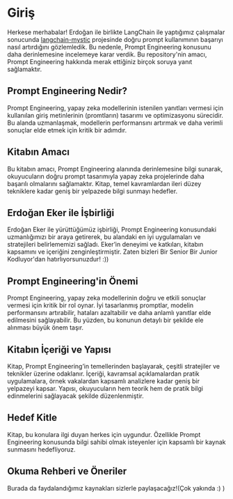 # Giriş

Herkese merhabalar! Erdoğan ile birlikte LangChain ile yaptığımız çalışmalar sonucunda [langchain-mystic](https://github.com/KardelRuveyda/langchain-mystic) projesinde doğru prompt kullanımının başarıyı nasıl artırdığını gözlemledik. Bu nedenle, Prompt Engineering konusunu daha derinlemesine incelemeye karar verdik. Bu repository'nin amacı, Prompt Engineering hakkında merak ettiğiniz birçok soruya yanıt sağlamaktır.

## Prompt Engineering Nedir?

Prompt Engineering, yapay zeka modellerinin istenilen yanıtları vermesi için kullanılan giriş metinlerinin (promtların) tasarımı ve optimizasyonu sürecidir. Bu alanda uzmanlaşmak, modellerin performansını artırmak ve daha verimli sonuçlar elde etmek için kritik bir adımdır.

## Kitabın Amacı

Bu kitabın amacı, Prompt Engineering alanında derinlemesine bilgi sunarak, okuyucuların doğru prompt tasarımıyla yapay zeka projelerinde daha başarılı olmalarını sağlamaktır. Kitap, temel kavramlardan ileri düzey tekniklere kadar geniş bir yelpazede bilgi sunmayı hedefler.

## Erdoğan Eker ile İşbirliği

Erdoğan Eker ile yürüttüğümüz işbirliği, Prompt Engineering konusundaki uzmanlığımızı bir araya getirerek, bu alandaki en iyi uygulamaları ve stratejileri belirlememizi sağladı. Eker’in deneyimi ve katkıları, kitabın kapsamını ve içeriğini zenginleştirmiştir. Zaten bizleri Bir Senior Bir Junior Kodluyor'dan hatırlıyorsunuzdur! :))

## Prompt Engineering'in Önemi

Prompt Engineering, yapay zeka modellerinin doğru ve etkili sonuçlar vermesi için kritik bir rol oynar. İyi tasarlanmış promptlar, modelin performansını artırabilir, hataları azaltabilir ve daha anlamlı yanıtlar elde edilmesini sağlayabilir. Bu yüzden, bu konunun detaylı bir şekilde ele alınması büyük önem taşır.

## Kitabın İçeriği ve Yapısı

Kitap, Prompt Engineering’in temellerinden başlayarak, çeşitli stratejiler ve teknikler üzerine odaklanır. İçeriği, kavramsal açıklamalardan pratik uygulamalara, örnek vakalardan kapsamlı analizlere kadar geniş bir yelpazeyi kapsar. Yapısı, okuyucuların hem teorik hem de pratik bilgi edinmelerini sağlayacak şekilde düzenlenmiştir.

## Hedef Kitle

Kitap, bu konulara ilgi duyan herkes için uygundur. Özellikle Prompt Engineering konusunda bilgi sahibi olmak isteyenler için kapsamlı bir kaynak sunmasını hedefliyoruz.

## Okuma Rehberi ve Öneriler

Burada da faydalandığımız kaynakları sizlerle paylaşacağız!(Çok yakında :) ) 
